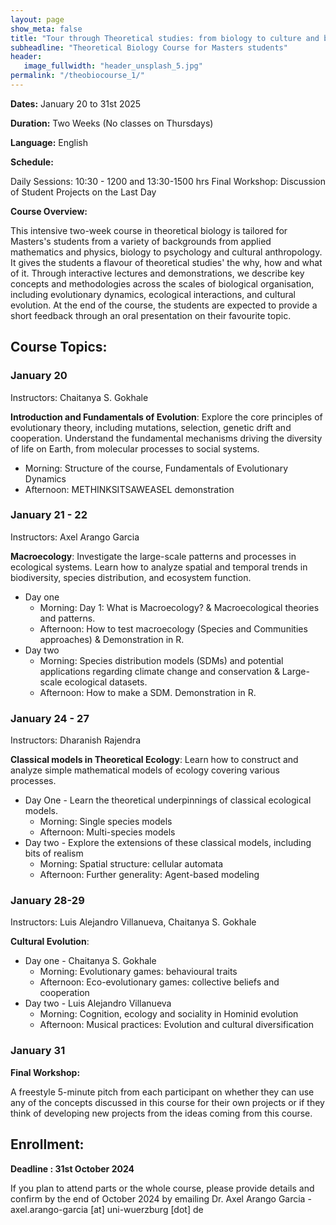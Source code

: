 ```yaml
---
layout: page
show_meta: false
title: "Tour through Theoretical studies: from biology to culture and back"
subheadline: "Theoretical Biology Course for Masters students"
header:
   image_fullwidth: "header_unsplash_5.jpg"
permalink: "/theobiocourse_1/"
---
```




**Dates:** January 20 to 31st 2025

**Duration:** Two Weeks (No classes on Thursdays)

**Language:** English

**Schedule:**

Daily Sessions:  10:30 - 1200 and 13:30-1500 hrs
Final Workshop: Discussion of Student Projects on the Last Day

**Course Overview:**

This intensive two-week course in theoretical biology is tailored for Masters's students from a variety of backgrounds from applied mathematics and physics, biology to psychology and cultural anthropology. 
It gives the students a flavour of theoretical studies' the why, how and what of it. 
Through interactive lectures and demonstrations, we describe key concepts and methodologies across the scales of biological organisation, including evolutionary dynamics, ecological interactions, and cultural evolution.
At the end of the course, the students are expected to provide a short feedback through an oral presentation on their favourite topic.

## Course Topics:

### January 20

Instructors: Chaitanya S. Gokhale

**Introduction and Fundamentals of Evolution**: Explore the core principles of evolutionary theory, including mutations, selection, genetic drift and cooperation. Understand the fundamental mechanisms driving the diversity of life on Earth, from molecular processes to social systems.

* 	Morning: Structure of the course, Fundamentals of Evolutionary Dynamics
* 	Afternoon: METHINKSITSAWEASEL demonstration

### January 21 - 22

Instructors: Axel Arango Garcia

**Macroecology**: Investigate the large-scale patterns and processes in ecological systems. Learn how to analyze spatial and temporal trends in biodiversity, species distribution, and ecosystem function.

* Day one 
	* Morning: Day 1: What is Macroecology? & Macroecological theories and patterns. 
	* Afternoon: How to test macroecology (Species and Communities approaches) & Demonstration in R.
* Day two
	* Morning: Species distribution models (SDMs) and potential applications regarding climate change and conservation & Large-scale ecological datasets. 
	* Afternoon: How to make a SDM. Demonstration in R.

### January 24 - 27

Instructors: Dharanish Rajendra

**Classical models in Theoretical Ecology**: Learn how to construct and analyze simple mathematical models of ecology covering various processes.

* Day One - Learn the theoretical underpinnings of classical ecological models. 
	* 	Morning: Single species models
	* 	Afternoon: Multi-species models
* Day two - Explore the extensions of these classical models, including bits of realism 
	* 	Morning: Spatial structure: cellular automata
	* 	Afternoon: Further generality: Agent-based modeling

### January 28-29

Instructors: Luis Alejandro Villanueva, Chaitanya S. Gokhale

**Cultural Evolution**: 

* Day one - Chaitanya S. Gokhale
	* 	Morning: Evolutionary games: behavioural traits
	* 	Afternoon: Eco-evolutionary games: collective beliefs and cooperation
* Day two - Luis Alejandro Villanueva
	* 	Morning: Cognition, ecology and sociality in Hominid evolution
	* 	Afternoon: Musical practices: Evolution and cultural diversification


### January 31

**Final Workshop:**

A freestyle 5-minute pitch from each participant on whether they can use any of the concepts discussed in this course for their own projects or if they think of developing new projects from the ideas coming from this course.

## Enrollment:

**Deadline : 31st October 2024**

If you plan to attend parts or the whole course, please provide details and confirm by the end of October 2024 by emailing Dr. Axel Arango Garcia - axel.arango-garcia [at] uni-wuerzburg [dot] de








